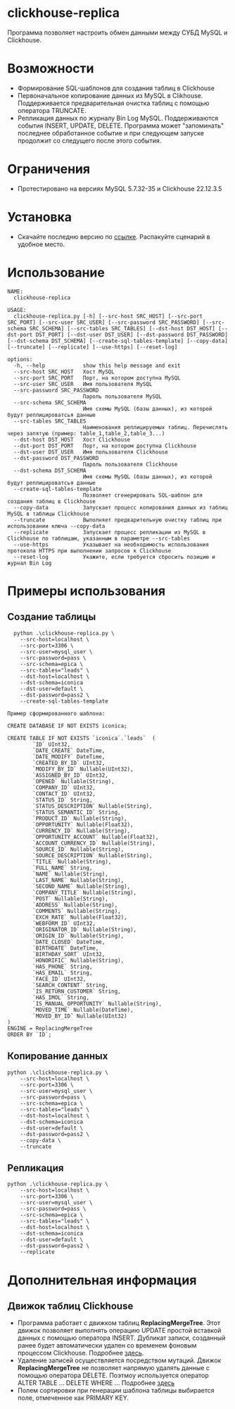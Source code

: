# clickhouse-replica
Программа позволяет настроить обмен данными между СУБД MySQL и Clickhouse.

# Возможности
 * Формирование SQL-шаблонов для создания таблиц в Clickhouse
 * Первоначальное копирование данных из MySQL в Clikhouse. Поддерживается предварительная очистка таблиц с помощью оператора TRUNCATE.
 * Репликация данных по журналу Bin Log MySQL. Поддерживаются события INSERT, UPDATE, DELETE. Программа может "запоминать" последнее обработанное событие и при следующем запуске продолжит со следущего после этого события.

# Ограничения
 * Протестировано на версиях MySQL 5.7.32-35 и Clickhouse 22.12.3.5

# Установка
* Скачайте последню версию по [ссылке](https://github.com/acidmonster/clickhouse-replica/releases). Распакуйте сценарий в удобное место.

# Использование
```
NAME: 
  clickhouse-replica

USAGE: 
  clickhouse-replica.py [-h] [--src-host SRC_HOST] [--src-port SRC_PORT] [--src-user SRC_USER] [--src-password SRC_PASSWORD] [--src-schema SRC_SCHEMA] [--src-tables SRC_TABLES] [--dst-host DST_HOST] [--dst-port DST_PORT] [--dst-user DST_USER] [--dst-password DST_PASSWORD] [--dst-schema DST_SCHEMA] [--create-sql-tables-template] [--copy-data] [--truncate] [--replicate] [--use-https] [--reset-log]

options:
  -h, --help            show this help message and exit
  --src-host SRC_HOST   Хост MySQL
  --src-port SRC_PORT   Порт, на котором доступна MySQL
  --src-user SRC_USER   Имя пользователя MySQL
  --src-password SRC_PASSWORD
                        Пароль пользователя MySQL
  --src-schema SRC_SCHEMA
                        Имя схемы MySQL (базы данных), из которой будут реплицироватсья данные
  --src-tables SRC_TABLES
                        Наименования реплицируемых таблиц. Перечислять через запятую (пример: table_1,table_2,table_3...)
  --dst-host DST_HOST   Хост Clickhouse
  --dst-port DST_PORT   Порт, на котором доступна Clickhouse
  --dst-user DST_USER   Имя пользователя Clickhouse
  --dst-password DST_PASSWORD
                        Пароль пользователя Clickhouse
  --dst-schema DST_SCHEMA
                        Имя схемы MySQL (базы данных), из которой будут реплицироватсья данные
  --create-sql-tables-template
                        Позволяет сгенерировать SQL-шаблон для создания таблиц в Clickhouse
  --copy-data           Запускает процесс копирования данных из таблиц MySQL в таблицы Clickhouse
  --truncate            Выполняет предварительную очистку таблиц при использовании ключа --copy-data
  --replicate           Запускает процесс репликации из MySQL в Clickhouse по таблицам, указанным в параметре --src-tables
  --use-https           Указывает на необходимость использования протокола HTTPS при выполнении запросов к Clickhouse
  --reset-log           Укажите, если требуется сбросить позицию и журнал Bin Log
```
# Примеры использования
## Создание таблицы
```
  python .\clickhouse-replica.py \
    --src-host=localhost \
    --src-port=3306 \
    --src-user=mysql_user \
    --src-password=pass \
    --src-schema=epica \
    --src-tables="leads" \
    --dst-host=localhost \
    --dst-schema=iconica
    --dst-user=default \
    --dst-password=pass2 \
    --create-sql-tables-template

Пример сформированного шаблона:

CREATE DATABASE IF NOT EXISTS iconica;

CREATE TABLE IF NOT EXISTS `iconica`.`leads`  (
        `ID` UInt32,
        `DATE_CREATE` DateTime,
        `DATE_MODIFY` DateTime,
        `CREATED_BY_ID` UInt32,
        `MODIFY_BY_ID` Nullable(UInt32),
        `ASSIGNED_BY_ID` UInt32,
        `OPENED` Nullable(String),
        `COMPANY_ID` UInt32,
        `CONTACT_ID` UInt32,
        `STATUS_ID` String,
        `STATUS_DESCRIPTION` Nullable(String),
        `STATUS_SEMANTIC_ID` String,
        `PRODUCT_ID` Nullable(String),
        `OPPORTUNITY` Nullable(Float32),
        `CURRENCY_ID` Nullable(String),
        `OPPORTUNITY_ACCOUNT` Nullable(Float32),
        `ACCOUNT_CURRENCY_ID` Nullable(String),
        `SOURCE_ID` Nullable(String),
        `SOURCE_DESCRIPTION` Nullable(String),
        `TITLE` Nullable(String),
        `FULL_NAME` String,
        `NAME` Nullable(String),
        `LAST_NAME` Nullable(String),
        `SECOND_NAME` Nullable(String),
        `COMPANY_TITLE` Nullable(String),
        `POST` Nullable(String),
        `ADDRESS` Nullable(String),
        `COMMENTS` Nullable(String),
        `EXCH_RATE` Nullable(Float32),
        `WEBFORM_ID` UInt32,
        `ORIGINATOR_ID` Nullable(String),
        `ORIGIN_ID` Nullable(String),
        `DATE_CLOSED` DateTime,
        `BIRTHDATE` DateTime,
        `BIRTHDAY_SORT` UInt32,
        `HONORIFIC` Nullable(String),
        `HAS_PHONE` String,
        `HAS_EMAIL` String,
        `FACE_ID` UInt32,
        `SEARCH_CONTENT` String,
        `IS_RETURN_CUSTOMER` String,
        `HAS_IMOL` String,
        `IS_MANUAL_OPPORTUNITY` Nullable(String),
        `MOVED_TIME` Nullable(DateTime),
        `MOVED_BY_ID` Nullable(UInt32)
)
ENGINE = ReplacingMergeTree
ORDER BY `ID`;
```
## Копирование данных
```
python .\clickhouse-replica.py \
    --src-host=localhost \
    --src-port=3306 \
    --src-user=mysql_user \
    --src-password=pass \
    --src-schema=epica \
    --src-tables="leads" \
    --dst-host=localhost \
    --dst-schema=iconica
    --dst-user=default \
    --dst-password=pass2 \ 
    --copy-data \
    --truncate
```

## Репликация
```
python .\clickhouse-replica.py \
    --src-host=localhost \
    --src-port=3306 \
    --src-user=mysql_user \
    --src-password=pass \
    --src-schema=epica \
    --src-tables="leads" \
    --dst-host=localhost \
    --dst-schema=iconica
    --dst-user=default \
    --dst-password=pass2 \ 
    --replicate
```

# Дополнительная информация
## Движок таблиц Clickhouse
* Программа работает с движком таблиц **ReplacingMergeTree**. Этот движок позволяет выполнять операцию UPDATE простой вставкой данных с помощью оператора INSERT. Дубликат записи, созданный ранее будет автоматически удален со временем фоновым процессом Clickhouse. Подробнее [здесь](https://clickhouse.com/docs/en/engines/table-engines/mergetree-family/replacingmergetree).
* Удаление записей осуществляется посредством мутаций. Движок **ReplacingMergeTree** не позволяет напрямую удалять данные с помощью оператора DELETE. Поэтмоу используется оператор ALTER TABLE ... DELETE WHERE ... Подробнее [здесь](https://clickhouse.com/docs/en/sql-reference/statements/alter/delete)
* Полем сортировки при генерации шаблона таблицы выбирается поле, отмеченное как PRIMARY KEY.
